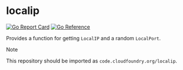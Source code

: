 # localip
[![Go Report Card](https://goreportcard.com/badge/code.cloudfoundry.org/localip)](https://goreportcard.com/report/code.cloudfoundry.org/localip)
[![Go Reference](https://pkg.go.dev/badge/code.cloudfoundry.org/localip.svg)](https://pkg.go.dev/code.cloudfoundry.org/localip)

Provides a function for getting `LocalIP` and a random `LocalPort`.

> [!NOTE]
>
> This repository should be imported as `code.cloudfoundry.org/localip`.
